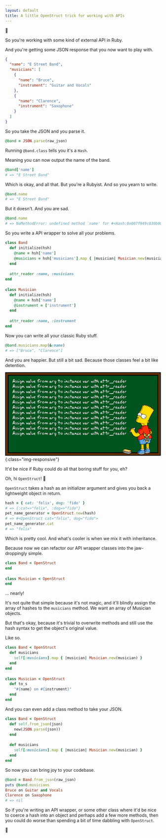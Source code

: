 ```yaml
---
layout: default
title: A little OpenStruct trick for working with APIs
---
```

:tophat:

So you're working with some kind of external API in Ruby.

And you're getting some JSON response that you now want to play with.

```json
{
  "name": "E Street Band",
  "musicians": [
    {
      "name": "Bruce",
      "instrument": "Guitar and Vocals"
    },
    {
      "name": "Clarence",
      "instrument": "Saxophone"
    }
  ]
}
```

So you take the JSON and you parse it.

```ruby
@band = JSON.parse(raw_json)
```

Running `@band.class` tells you it's a `Hash`.

Meaning you can now output the name of the band.

```ruby
@band['name']
# => "E Street Band"
```

Which is okay, and all that. But you're a Rubyist. And so you yearn to write.

```ruby
@band.name
# => "E Street Band"
```

But it doesn't. And you are sad.

```ruby
@band.name
# => NoMethodError: undefined method `name' for #<Hash:0x007f949c030b00>
```

So you write a API wrapper to solve all your problems.

```ruby
class Band
  def initialize(hsh)
    @name = hsh['name']
    @musicians = hsh['musicians'].map { |musician| Musician.new(musician) }
  end

  attr_reader :name, :musicians
end

class Musician
  def initialize(hsh)
    @name = hsh['name']
    @instrument = ['instrument']
  end

  attr_reader :name, :instrument
end
```

Now you can write all your classic Ruby stuff.

```ruby
@band.musicians.map(&:name)
# => ["Bruce", "Clarence"]
```

And you are happier. But still a bit sad. Because those classes feel a bit like
detention.

![My helpful screenshot](/assets/img/simpsons-chalkboard.gif){:class="img-responsive"}

It'd be nice if Ruby could do all that boring stuff for you, eh?

Oh, hi `OpenStruct`! :wave:

`OpenStruct` takes a hash as an initializer argument and gives you back a
lightweight object in return.

```ruby
hash = { cat: 'felix', dog: 'fido' }
# => {:cat=>"felix", :dog=>"fido"}
pet_name_generator = OpenStruct.new(hash)
# => #<OpenStruct cat="felix", dog="fido">
pet_name_generator.cat
# => "felix"
```

Which is pretty cool. And what's cooler is when we mix it with inheritance.

Because now we can refactor our API wrapper classes into the jaw-droppingly
simple.

```ruby
class Band < OpenStruct
end

class Musician < OpenStruct
end
```

... nearly!

It's not quite that simple because it's not magic, and it'll blindly assign the
array of hashes to the `musicians` method. We want an array of Musician objects.

But that's okay, because it's trivial to overwrite methods and still use the
hash syntax to get the object's original value.

Like so.

```ruby
class Band < OpenStruct
  def musicians
    self[:musicians].map { |musician| Musician.new(musician) }
  end
end

class Musician < OpenStruct
  def to_s
    "#{name} on #{instrument}"
  end
end
```

And you can even add a class method to take your JSON.

```ruby
class Band < OpenStruct
  def self.from_json(json)
    new(JSON.parse(json))
  end

  def musicians
    self[:musicians].map { |musician| Musician.new(musician) }
  end
end
```

So now you can bring joy to your codebase.

```ruby
@band = Band.from_json(raw_json)
puts @band.musicians
Bruce on Guitar and Vocals
Clarence on Saxophone
# => nil
```

So if you're writing an API wrapper, or some other class where it'd be nice to
coerce a hash into an object and perhaps add a few more methods, then you could
do worse than spending a bit of time dabbling with `OpenStruct`.

:ocean:
